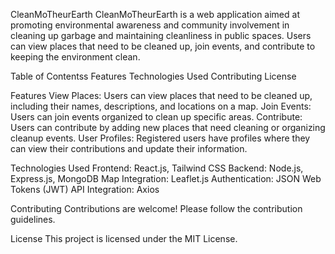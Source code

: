 CleanMoTheurEarth
CleanMoTheurEarth is a web application aimed at promoting environmental awareness and community involvement in cleaning up garbage and maintaining cleanliness in public spaces. Users can view places that need to be cleaned up, join events, and contribute to keeping the environment clean.

Table of Contentss
Features
Technologies Used
Contributing
License

Features
View Places: Users can view places that need to be cleaned up, including their names, descriptions, and locations on a map.
Join Events: Users can join events organized to clean up specific areas.
Contribute: Users can contribute by adding new places that need cleaning or organizing cleanup events.
User Profiles: Registered users have profiles where they can view their contributions and update their information.

Technologies Used
Frontend: React.js, Tailwind CSS
Backend: Node.js, Express.js, MongoDB
Map Integration: Leaflet.js
Authentication: JSON Web Tokens (JWT)
API Integration: Axios

Contributing
Contributions are welcome! Please follow the contribution guidelines.

License
This project is licensed under the MIT License.
